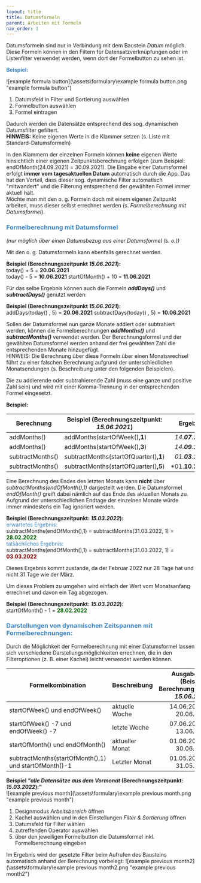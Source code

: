 ```yaml
---
layout: title
title: Datumsformeln
parent: Arbeiten mit Formeln
nav_order: 1
---
```


Datumsformeln sind nur in Verbindung mit dem
Baustein _Datum_
möglich. Diese Formeln können in den Filtern für
Datensatzverknüpfungen
oder im
Listenfilter
verwendet werden, wenn dort der Formelbutton zu sehen ist.

<span style="color:#3d85c6">**Beispiel:**</span>

![example formula button](\assets\formulary\example formula button.png "example formula button")

1. Datumsfeld in Filter und Sortierung auswählen
2. Formelbutton auswählen
3. Formel eintragen

Dadurch werden die Datensätze entsprechend des sog. dynamischen Datumsfilter gefiltert.  
**HINWEIS:** Keine eigenen Werte in die Klammer setzen (s. Liste mit Standard-Datumsformeln)

In den Klammern der einzelnen Formeln können **keine** eigenen Werte hinsichtlich einer eigenen Zeitpunktsberechnung
erfolgen (zum Beispiel: endOfMonth(24.09.2021) = 30.09.2021). Die Eingabe einer Datumsformel erfolgt **immer vom
tagesaktuellen Datum** automatisch durch die App. Das hat den Vorteil, dass dieser sog. dynamische Filter automatisch
"mitwandert" und die Filterung entsprechend der gewählten Formel immer aktuell hält.  
Möchte man mit den o. g. Formeln doch mit einem eigenen Zeitpunkt arbeiten, muss dieser selbst errechnet werden
(s. _Formelberechnung mit Datumsformel_).

### <span style="color:#3d85c6">Formelberechnung mit Datumsformel</span>

_(nur möglich über einen Datumsbezug aus einer Datumsformel (s. o.))_

Mit den o. g. Datumsformeln kann ebenfalls gerechnet werden.

**Beispiel (Berechnungszeitpunkt _15.06.2021_):**  
today() + 5 = **20.06.2021**  
today() - 5 = **10.06.2021**
startOfMonth() + 10 = **11.06.2021**

Für das selbe Ergebnis können auch die Formeln **_addDays()_** und **_subtractDays()_** genutzt werden:

**Beispiel (Berechnungszeitpunkt _15.06.2021_):**  
addDays(today() , 5) = **20.06.2021**
subtractDays(today() , 5) = **10.06.2021**

Sollen der Datumsformel nun ganze Monate addiert oder subtrahiert werden, können die Formelberechnungen **_addMonths()_**
und **_subtractMonths()_** verwendet werden. Der Berechnungsformel und der gewählten Datumsformel werden anhand der frei
gewählten Zahl die entsprechenden Monate hinzugefügt.  
HINWEIS: Die Berechnung über diese Formeln über einen Monatswechsel führt zu einer falschen Berechnung aufgrund der
unterschiedlichen Monatsendungen (s. Beschreibung unter den folgenden Beispielen).

Die zu addierende oder subtrahierende Zahl (muss eine ganze und positive Zahl sein) und wird mit einer Komma-Trennung in der entsprechenden Formel eingesetzt.

**Beispiel:**

| Berechnung       | Beispiel (Berechnungszeitpunkt: _15.06.2021_) |        Ergebnis        |
| ---------------- | --------------------------------------------- | :--------------------: |
| addMonths()      | addMonths(startOfWeek()**,1**)                |    _14.**07**.2021_    |
| addMonths()      | addMonths(startOfWeek()**,3**)                |    _14.**09**.2021_    |
| subtractMonths() | subtractMonths(startOfQuarter()**,1**)        |    _01.**03**.2021_    |
| subtractMonths() | subtractMonths(startOfQuarter()**,5**)        | \*01.**10**.**2020\*** |

Eine Berechnung des Endes des letzten Monats kann **nicht** über _subtractMonths(endOfMonth(),1)_ dargestellt werden.
Die Datumsformel _endOfMonth()_ greift dabei nämlich auf das Ende des aktuellen Monats zu. Aufgrund der unterschiedlichen
Endtage der einzelnen Monate würde immer mindestens ein Tag ignoriert werden.

**Beispiel (Berechnungszeitpunkt: _15.03.2022_):**  
<span style="color:#3d85c6">erwartetes Ergebnis:</span>  
subtractMonths(endOfMonth(),1) = subtractMonths(31.03.2022, 1) = <span style="color:darkgreen">**28.02.2022**</span>  
<span style="color:#3d85c6">tatsächliches Ergebnis:</span>  
subtractMonths(endOfMonth(),1) = subtractMonths(31.03.2022, 1) = <span style="color:darkred">**03.03.2022**</span>

Dieses Ergebnis kommt zustande, da der Februar 2022 nur 28 Tage hat und nicht 31 Tage wie der März.

Um dieses Problem zu umgehen wird einfach der Wert vom Monatsanfang errechnet und davon ein Tag abgezogen.

**Beispiel (Berechnungszeitpunkt: _15.03.2022_):**  
startOfMonth() - 1 = <span style="color:darkgreen">**28.02.2022**</span>

### <span style="color:#3d85c6">Darstellungen von dynamischen Zeitspannen mit Formelberechnungen:</span>

Durch die Möglichkeit der Formelberechnung mit einer Datumsformel lassen sich verschiedene Darstellungsmöglichkeiten
errechnen, die in den Filteroptionen (z. B. einer Kachel) leicht verwendet werden können.

| Formelkombination                                     | Beschreibung    | Ausgabewerte (Beispiel Berechnungszeitpunkt: _15.06.2021_) |
| ----------------------------------------------------- | --------------- | :--------------------------------------------------------: |
| startOfWeek() und endOfWeek()                         | aktuelle Woche  |                 14.06.2021 und 20.06.2021                  |
| startOfWeek() -7 und endOfWeek() -7                   | letzte Woche    |                 07.06.2021 und 13.06.2021                  |
| startOfMonth() und endOfMonth()                       | aktueller Monat |                 01.06.2021 und 30.06.2021                  |
| subtractMonths(startOfMonth(),1) und startOfMonth()-1 | Letzter Monat   |                 01.05.2021 und 31.05.2021                  |

**Beispiel _"alle Datensätze aus dem Vormonat_ (Berechnungszeitpunkt: _15.03.2022_):"**  
![example previous month](\assets\formulary\example previous month.png "example previous month")

1. Designmodus _Arbeitsbereich_ öffnen
2. Kachel auswählen und in den Einstellungen _Filter & Sortierung_ öffnen
3. Datumsfeld für Filter wählen
4. zutreffenden Operator auswählen
5. über den jeweiligen Formelbutton die Datumsformel inkl. Formelberechnung eingeben

Im Ergebnis wird der gesetzte Filter beim Aufrufen des Bausteins automatisch anhand der Berechnung vorbelegt:
![example previous month2](\assets\formulary\example previous month2.png "example previous month2")
